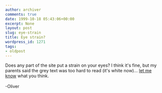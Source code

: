 ```yaml
---
author: archiver
comments: true
date: 1999-10-18 05:43:06+00:00
excerpt: None
layout: post
slug: eye-strain
title: Eye strain?
wordpress_id: 1271
tags:
- oldpost
---
```


Does any part of the site put a strain on your eyes? I think it's fine, but my parents said the grey text was too hard to read (it's white now)... <a href=mailto:me@oliverweb.com>let me know</a> what you think.<br /><br />-Oliver